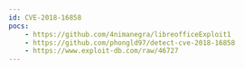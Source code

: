 ```yaml
---
id: CVE-2018-16858
pocs:
    - https://github.com/4nimanegra/libreofficeExploit1
    - https://github.com/phongld97/detect-cve-2018-16858
    - https://www.exploit-db.com/raw/46727
---
```

